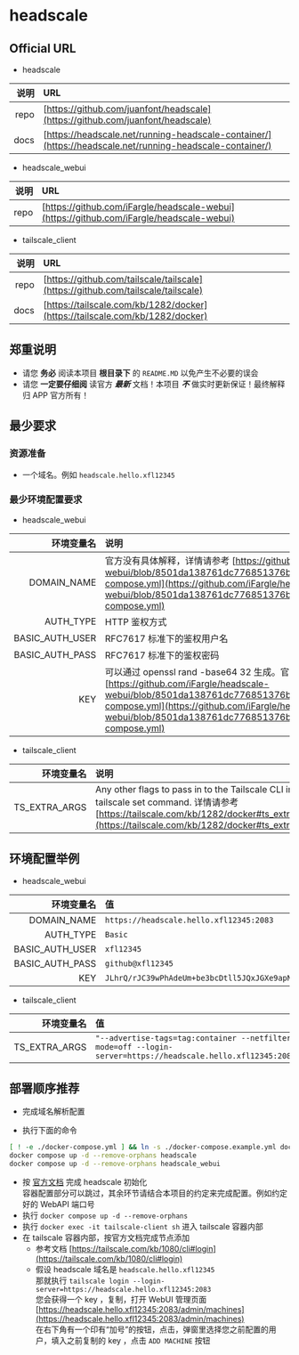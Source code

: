 # headscale

## Official URL

- headscale

| 说明 | URL |
|-:|:-|
|repo|[https://github.com/juanfont/headscale](https://github.com/juanfont/headscale)|
|docs|[https://headscale.net/running-headscale-container/](https://headscale.net/running-headscale-container/)|

- headscale_webui

| 说明 | URL |
|-:|:-|
|repo|[https://github.com/iFargle/headscale-webui](https://github.com/iFargle/headscale-webui)|

- tailscale_client

| 说明 | URL |
|-:|:-|
|repo|[https://github.com/tailscale/tailscale](https://github.com/tailscale/tailscale)|
|docs|[https://tailscale.com/kb/1282/docker](https://tailscale.com/kb/1282/docker)|

## 郑重说明

- 请您 **务必** 阅读本项目 **根目录下** 的 `README.MD` 以免产生不必要的误会
- 请您 **一定要仔细阅** 读官方 ***最新*** 文档！本项目 ***不*** 做实时更新保证！最终解释归 APP 官方所有！

## 最少要求

### 资源准备

- 一个域名。例如 `headscale.hello.xfl12345`

### 最少环境配置要求

- headscale_webui

| 环境变量名 | 说明 |
|-:|:-|
|DOMAIN_NAME|官方没有具体解释，详情请参考 [https://github.com/iFargle/headscale-webui/blob/8501da138761dc776851376b157b31f332b2fe0e/docker-compose.yml](https://github.com/iFargle/headscale-webui/blob/8501da138761dc776851376b157b31f332b2fe0e/docker-compose.yml)|
|AUTH_TYPE|HTTP 鉴权方式|
|BASIC_AUTH_USER|RFC7617 标准下的鉴权用户名|
|BASIC_AUTH_PASS|RFC7617 标准下的鉴权密码|
|KEY|可以通过 openssl rand -base64 32 生成。官方没有具体解释，详情请参考 [https://github.com/iFargle/headscale-webui/blob/8501da138761dc776851376b157b31f332b2fe0e/docker-compose.yml](https://github.com/iFargle/headscale-webui/blob/8501da138761dc776851376b157b31f332b2fe0e/docker-compose.yml)|

- tailscale_client

| 环境变量名 | 说明 |
|-:|:-|
|TS_EXTRA_ARGS|Any other flags to pass in to the Tailscale CLI in a tailscale set command. 详情请参考 [https://tailscale.com/kb/1282/docker#ts_extra_args](https://tailscale.com/kb/1282/docker#ts_extra_args)|

## 环境配置举例

- headscale_webui

| 环境变量名 | 值 |
|-:|:-|
|DOMAIN_NAME|`https://headscale.hello.xfl12345:2083`|
|AUTH_TYPE|`Basic`|
|BASIC_AUTH_USER|`xfl12345`|
|BASIC_AUTH_PASS|`github@xfl12345`|
|KEY|`JLhrQ/rJC39wPhAdeUm+be3bcDtll5JQxJGXe9apN04=`|

- tailscale_client

| 环境变量名 | 值 |
|-:|:-|
|TS_EXTRA_ARGS|`"--advertise-tags=tag:container --netfilter-mode=off --login-server=https://headscale.hello.xfl12345:2083"`|

## 部署顺序推荐

- 完成域名解析配置

- 执行下面的命令

```bash
[ ! -e ./docker-compose.yml ] && ln -s ./docker-compose.example.yml docker-compose.yml
docker compose up -d --remove-orphans headscale
docker compose up -d --remove-orphans headscale_webui
```

- 按 [官方文档](https://headscale.net/running-headscale-container/) 完成 headscale 初始化  
  容器配置部分可以跳过，其余环节请结合本项目的约定来完成配置。例如约定好的 WebAPI 端口号
- 执行 `docker compose up -d --remove-orphans`
- 执行 `docker exec -it tailscale-client sh` 进入 tailscale 容器内部
- 在 tailscale 容器内部，按官方文档完成节点添加  
  - 参考文档 [https://tailscale.com/kb/1080/cli#login](https://tailscale.com/kb/1080/cli#login)
  - 假设 headscale 域名是 `headscale.hello.xfl12345`  
    那就执行 `tailscale login --login-server=https://headscale.hello.xfl12345:2083`  
    您会获得一个 key ，复制，打开 WebUI 管理页面 [https://headscale.hello.xfl12345:2083/admin/machines](https://headscale.hello.xfl12345:2083/admin/machines)  
    在右下角有一个印有“加号”的按钮，点击，弹窗里选择您之前配置的用户，填入之前复制的 key ，点击 `ADD MACHINE` 按钮  
